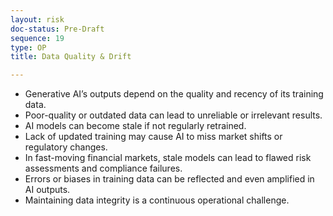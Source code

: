 ```yaml
---
layout: risk
doc-status: Pre-Draft
sequence: 19
type: OP
title: Data Quality & Drift

---
```


- Generative AI’s outputs depend on the quality and recency of its training data.  
- Poor-quality or outdated data can lead to unreliable or irrelevant results.  
- AI models can become stale if not regularly retrained.  
- Lack of updated training may cause AI to miss market shifts or regulatory changes.  
- In fast-moving financial markets, stale models can lead to flawed risk assessments and compliance failures.  
- Errors or biases in training data can be reflected and even amplified in AI outputs.  
- Maintaining data integrity is a continuous operational challenge.
  
